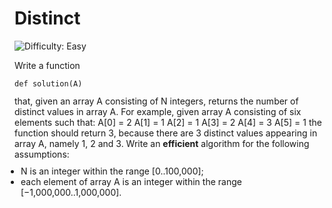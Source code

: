 
# Distinct

![Difficulty: Easy](https://img.shields.io/badge/Difficulty-Easy-green)

Write a function
<p style="font-family: monospace; font-size: 9pt; display: block; white-space: pre-wrap"><tt>def solution(A)</tt></p>
that, given an array A consisting of N integers, returns the number of distinct values in array A.
For example, given array A consisting of six elements such that:
 A[0] = 2    A[1] = 1    A[2] = 1
 A[3] = 2    A[4] = 3    A[5] = 1
the function should return 3, because there are 3 distinct values appearing in array A, namely 1, 2 and 3.
Write an <b><b>efficient</b></b> algorithm for the following assumptions:
<ul style="margin: 10px;padding: 0px;"><li>N is an integer within the range [<span class="number">0</span>..<span class="number">100,000</span>];</li>
<li>each element of array A is an integer within the range [<span class="number">−1,000,000</span>..<span class="number">1,000,000</span>].</li>
</ul>


